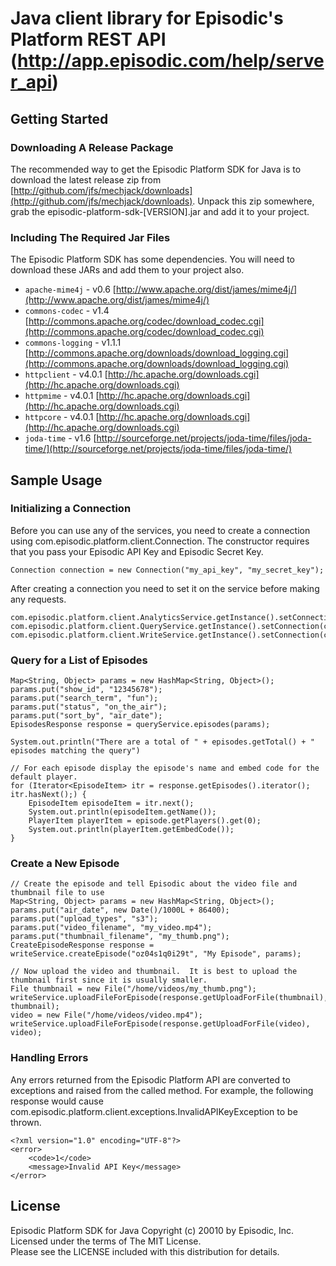 Java client library for Episodic's Platform REST API (http://app.episodic.com/help/server_api)
===============

Getting Started
---------------------------

### Downloading A Release Package

The recommended way to get the Episodic Platform SDK for Java is to download the latest release zip from [http://github.com/jfs/mechjack/downloads](http://github.com/jfs/mechjack/downloads). Unpack this zip somewhere, grab the episodic-platform-sdk-[VERSION].jar and add it to your project.

### Including The Required Jar Files

The Episodic Platform SDK has some dependencies. You will need to download these JARs and add them to your project also.

* `apache-mime4j` - v0.6 [http://www.apache.org/dist/james/mime4j/](http://www.apache.org/dist/james/mime4j/)
* `commons-codec` - v1.4 [http://commons.apache.org/codec/download_codec.cgi](http://commons.apache.org/codec/download_codec.cgi)
* `commons-logging` - v1.1.1 [http://commons.apache.org/downloads/download_logging.cgi](http://commons.apache.org/downloads/download_logging.cgi)
* `httpclient` - v4.0.1 [http://hc.apache.org/downloads.cgi](http://hc.apache.org/downloads.cgi)
* `httpmime` - v4.0.1 [http://hc.apache.org/downloads.cgi](http://hc.apache.org/downloads.cgi)
* `httpcore` - v4.0.1 [http://hc.apache.org/downloads.cgi](http://hc.apache.org/downloads.cgi)
* `joda-time` - v1.6 [http://sourceforge.net/projects/joda-time/files/joda-time/](http://sourceforge.net/projects/joda-time/files/joda-time/)

Sample Usage
-------------------------------------------------------

### Initializing a Connection

Before you can use any of the services, you need to create a connection using com.episodic.platform.client.Connection. The constructor requires that you pass your Episodic API Key and Episodic Secret Key.
  
    Connection connection = new Connection("my_api_key", "my_secret_key");

After creating a connection you need to set it on the service before making any requests.

    com.episodic.platform.client.AnalyticsService.getInstance().setConnection(connection);
    com.episodic.platform.client.QueryService.getInstance().setConnection(connection);
    com.episodic.platform.client.WriteService.getInstance().setConnection(connection);

### Query for a List of Episodes

    Map<String, Object> params = new HashMap<String, Object>();
    params.put("show_id", "12345678");
    params.put("search_term", "fun");
    params.put("status", "on_the_air");
    params.put("sort_by", "air_date");
    EpisodesResponse response = queryService.episodes(params);
  
    System.out.println("There are a total of " + episodes.getTotal() + " episodes matching the query")
  
    // For each episode display the episode's name and embed code for the default player.
    for (Iterator<EpisodeItem> itr = response.getEpisodes().iterator(); itr.hasNext();) {
        EpisodeItem episodeItem = itr.next();
        System.out.println(episodeItem.getName());
        PlayerItem playerItem = episode.getPlayers().get(0);
        System.out.println(playerItem.getEmbedCode());
    }
  
### Create a New Episode

    // Create the episode and tell Episodic about the video file and thumbnail file to use
    Map<String, Object> params = new HashMap<String, Object>();
    params.put("air_date", new Date()/1000L + 86400);
    params.put("upload_types", "s3");
    params.put("video_filename", "my_video.mp4");
    params.put("thumbnail_filename", "my_thumb.png");
    CreateEpisodeResponse response = writeService.createEpisode("oz04s1q0i29t", "My Episode", params);
    
    // Now upload the video and thumbnail.  It is best to upload the thumbnail first since it is usually smaller.
    File thumbnail = new File("/home/videos/my_thumb.png");
    writeService.uploadFileForEpisode(response.getUploadForFile(thumbnail), thumbnail);
    video = new File("/home/videos/video.mp4");
    writeService.uploadFileForEpisode(response.getUploadForFile(video), video);
  
### Handling Errors

Any errors returned from the Episodic Platform API are converted to exceptions and raised from the called method. For example,
the following response would cause com.episodic.platform.client.exceptions.InvalidAPIKeyException to be thrown.

    <?xml version="1.0" encoding="UTF-8"?>
    <error>
        <code>1</code>
        <message>Invalid API Key</message>
    </error>
  
License
------------------------------------------------------
  
Episodic Platform SDK for Java
Copyright (c) 20010 by Episodic, Inc.  
Licensed under the terms of The MIT License.  
Please see the LICENSE included with this distribution for details.  